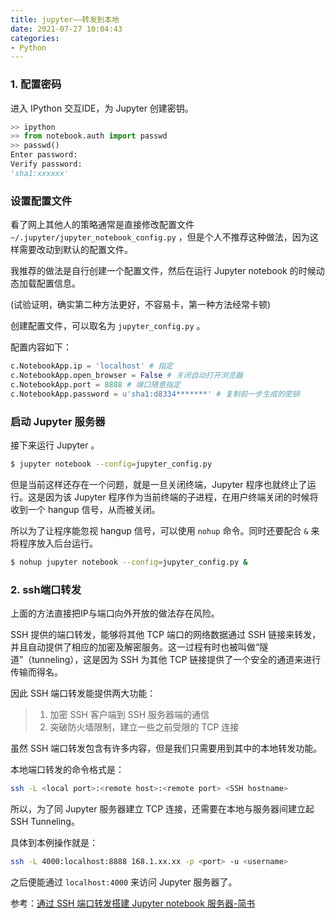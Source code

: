 ```yaml
---
title: jupyter——转发到本地
date: 2021-07-27 10:04:43
categories:
- Python
---
```

### 1. 配置密码

进入 IPython 交互IDE，为 Jupyter 创建密钥。

```python
>> ipython
>> from notebook.auth import passwd
>> passwd()
Enter password: 
Verify password: 
'sha1:xxxxxx'
```

### 设置配置文件

看了网上其他人的策略通常是直接修改配置文件 `~/.jupyter/jupyter_notebook_config.py` ，但是个人不推荐这种做法，因为这样需要改动到默认的配置文件。

我推荐的做法是自行创建一个配置文件，然后在运行 Jupyter notebook 的时候动态加载配置信息。

(试验证明，确实第二种方法更好，不容易卡，第一种方法经常卡顿)

创建配置文件，可以取名为 `jupyter_config.py` 。

配置内容如下：



```python
c.NotebookApp.ip = 'localhost' # 指定
c.NotebookApp.open_browser = False # 关闭自动打开浏览器
c.NotebookApp.port = 8888 # 端口随意指定
c.NotebookApp.password = u'sha1:d8334*******' # 复制前一步生成的密钥
```

### 启动 Jupyter 服务器

接下来运行 Jupyter 。



```bash
$ jupyter notebook --config=jupyter_config.py
```

但是当前这样还存在一个问题，就是一旦关闭终端，Jupyter 程序也就终止了运行。这是因为该 Jupyter 程序作为当前终端的子进程，在用户终端关闭的时候将收到一个 hangup 信号，从而被关闭。

所以为了让程序能忽视 hangup 信号，可以使用 `nohup` 命令。同时还要配合 `&` 来将程序放入后台运行。



```bash
$ nohup jupyter notebook --config=jupyter_config.py &
```



### 2. ssh端口转发

上面的方法直接把IP与端口向外开放的做法存在风险。

SSH 提供的端口转发，能够将其他 TCP 端口的网络数据通过 SSH 链接来转发，并且自动提供了相应的加密及解密服务。这一过程有时也被叫做“隧道”（tunneling），这是因为 SSH 为其他 TCP 链接提供了一个安全的通道来进行传输而得名。

因此 SSH 端口转发能提供两大功能：

> 1. 加密 SSH 客户端到 SSH 服务器端的通信
> 2. 突破防火墙限制，建立一些之前受限的 TCP 连接

虽然 SSH 端口转发包含有许多内容，但是我们只需要用到其中的本地转发功能。

本地端口转发的命令格式是：



```bash
ssh -L <local port>:<remote host>:<remote port> <SSH hostname>
```

所以，为了同 Jupyter 服务器建立 TCP 连接，还需要在本地与服务器间建立起 SSH Tunneling。

具体到本例操作就是：



```bash
ssh -L 4000:localhost:8888 168.1.xx.xx -p <port> -u <username>
```

之后便能通过 `localhost:4000` 来访问 Jupyter 服务器了。







参考：[通过 SSH 端口转发搭建 Jupyter notebook 服务器-简书](https://www.jianshu.com/p/a9de7a089834)

